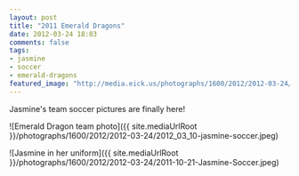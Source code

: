 ```yaml
---
layout: post
title: "2011 Emerald Dragons"
date: 2012-03-24 18:03
comments: false
tags: 
- jasmine
- soccer
- emerald-dragons
featured_image: "http://media.eick.us/photographs/1600/2012/2012-03-24/2012_03_10-jasmine-soccer.jpeg"
---
```

Jasmine's team soccer pictures are finally here!
 


![Emerald Dragon team photo]({{ site.mediaUrlRoot }}/photographs/1600/2012/2012-03-24/2012_03_10-jasmine-soccer.jpeg)





![Jasmine in her uniform]({{ site.mediaUrlRoot }}/photographs/1600/2012/2012-03-24/2011-10-21-Jasmine-Soccer.jpeg)
